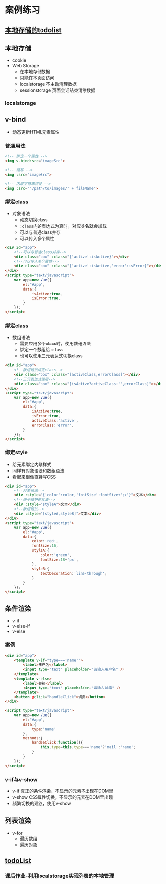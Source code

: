 ﻿#  案例练习


## [本地存储的todolist](https://bestace.github.io/interaction/demos/05/01todo.html)



## 本地存储
- cookie
- Web Storage
	- 在本地存储数据
	- 只能在本页面访问
	- localstorage 不主动清理数据
	- sessionstorage 页面会话结束清除数据


### localstorage




## v-bind
- 动态更新HTML元素属性


### 普通用法

```html
<!-- 绑定一个属性 -->
<img v-bind:src="imageSrc">

<!-- 缩写 -->
<img :src="imageSrc">

<!-- 内联字符串拼接 -->
<img :src="'/path/to/images/' + fileName">
```


### 绑定class
- 对象语法
	- 动态切换class
	- `:class`内的表达式为真时，对应类名就会加载
	- 可以与普通class并存
	- 可以传入多个属性
	
```html
<div id="app">
	<!--可以与普通class并存-->
	<div class="box" :class="{'active':isActive}"></div>
	<!--可以传入多个属性-->
	<div class="box" :class="{'active':isActive,'error':isError}"></div>
</div>
<script type="text/javascript">
	var app=new Vue({
		el:"#app",
		data:{
			isActive:true,
			isError:true,
		}
	});
</script>
```


### 绑定class
- 数组语法
	- 需要应用多个class时，使用数组语法
	- 绑定一个数组给`:class`
	- 也可以使用三元表达式切换class
	
```html
<div id="app">
	<!--数组语法绑定class-->
	<div class="box" :class="[activeClass,errorClass]"></div>
	<!--三元表达式使用-->
	<div class="box" :class="[isActive?activeClass:'',errorClass]"></div>
</div>
<script type="text/javascript">
	var app=new Vue({
		el:"#app",
		data:{
			isActive:true,
			isError:true,
			activeClass:'active',
			errorClass:'error',
		}
	});
</script>
```


### 绑定style
- 给元素绑定内联样式
- 同样有对象语法和数组语法
- 看起来很像直接写CSS

```html
<div id="app">
	<!--对象语法-->
	<div :style="{'color':color,'fontSize':fontSize+'px'}">文本</div>
	<!--便于维护的写法-->
	<div :style="styleA">文本</div>
	<!--数组语法-->
	<div :style="[styleA,styleB]">文本</div>
</div>
<script type="text/javascript">
	var app=new Vue({
		el:"#app",
		data:{
			color:'red',
			fontSize:16,
			styleA:{
				color:'green',
				fontSize:18+'px',
			},
			styleB:{
				textDecoration:'line-through';
			}
		}
	});
</script>
```



## 条件渲染
- v-if
- v-else-if
- v-else


### 案例
```html
<div id="app">
	<template v-if="type==='name'">
		<label>用户名</label>
		<input type="text" placeholder="请输入用户名" />
	</template>
	<template v-else>
		<label>邮箱</label>
		<input type="text" placeholder="请输入邮箱" />
	</template>
	<button @click="handleClick">切换</button>
</div>

<script type="text/javascript">
	var app=new Vue({
		el:"#app",
		data:{
			type:'name'
		},
		methods:{
			handleClick:function(){
				this.type=this.type==='name'?'mail':'name';
			}
		}
	});
</script>
```


### v-if与v-show
- v-if 真正的条件渲染，不显示的元素不出现在DOM里
- v-show CSS属性切换，不显示的元素在DOM里出现
- 频繁切换的建议，使用v-show



## 列表渲染
- v-for
	- 遍历数组
	- 遍历对象



## [todoList](https://bestace.github.io/interaction/demos/04/04todo.html)


### 课后作业-利用localstorage实现列表的本地管理
